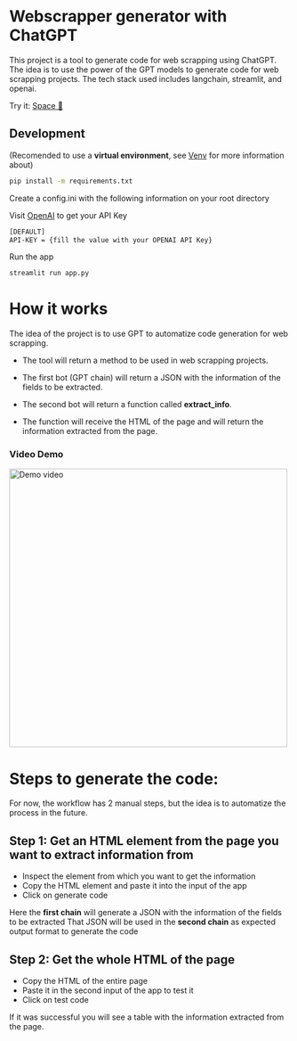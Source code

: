 # Webscrapper generator with ChatGPT
This project is a tool to generate code for web scrapping using ChatGPT. The idea is to use the power of the GPT models to generate code for web scrapping projects.
The tech stack used includes langchain, streamlit, and openai.

Try it: [Space 🤗](https://huggingface.co/spaces/CognitiveLabs/GPT-auto-webscraping)

## Development
(Recomended to use a **virtual environment**, see [Venv](https://docs.python.org/3/tutorial/venv.html) for more information about)

```bash
pip install -m requirements.txt
```

Create a config.ini with the following information on your root directory

Visit [OpenAI](https://help.openai.com/en/articles/4936850-where-do-i-find-my-secret-api-key) to get your API Key
```bash
[DEFAULT]
API-KEY = {fill the value with your OPENAI API Key}
```

Run the app

```bash
streamlit run app.py 
```

# How it works

The idea of the project is to use GPT to automatize code generation for web scrapping.
* The tool will return a method to be used in web scrapping projects.

* The first bot (GPT chain) will return a JSON with the information of the fields to be extracted.

* The second bot will return a function called **extract_info**.

* The function will receive the HTML of the page and will return the information extracted from the page.

### Video Demo
<a href="https://www.youtube.com/watch?v=_zeCun4OlCc"><img src="https://j.gifs.com/gpqvPl.gif" alt="Demo video" width="500"></a>


# Steps to generate the code:
For now, the workflow has 2 manual steps, but the idea is to automatize the process in the future.

## Step 1: Get an HTML element from the page you want to extract information from
* Inspect the element from which you want to get the information
* Copy the HTML element and paste it into the input of the app
* Click on generate code

Here the **first chain** will generate a JSON with the information of the fields to be extracted
That JSON will be used in the **second chain** as expected output format to generate the code

## Step 2: Get the whole HTML of the page
* Copy the HTML of the entire page
* Paste it in the second input of the app to test it
* Click on test code

If it was successful you will see a table with the information extracted from the page.
